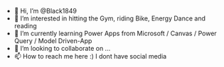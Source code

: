 - 👋 Hi, I’m @Black1849 
- 👀 I’m interested in hitting the Gym, riding Bike, Energy Dance and reading 
- 🌱 I’m currently learning Power Apps from Microsoft / Canvas  / Power Query / Model Driven-App 
- 💞️ I’m looking to collaborate on ...
- 📫 How to reach me here :) I dont have social media

<!---
Black1849/Black1849 is a ✨ special ✨ repository because its `README.md` (this file) appears on your GitHub profile.
You can click the Preview link to take a look at your changes.
--->
